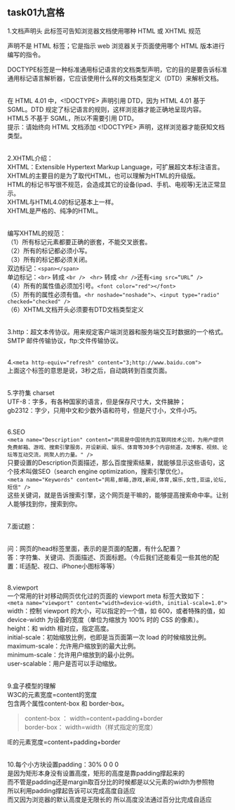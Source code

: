 ## task01九宫格
1.文档声明头 此标签可告知浏览器文档使用哪种 HTML 或 XHTML 规范<br>
<!DOCTYPE> 声明不是 HTML 标签；它是指示 web 浏览器关于页面使用哪个 HTML 版本进行编写的指令。<br>
DOCTYPE标签是一种标准通用标记语言的文档类型声明，它的目的是要告诉标准通用标记语言解析器，它应该使用什么样的文档类型定义（DTD）来解析文档。<br><br>

在 HTML 4.01 中，<!DOCTYPE> 声明引用 DTD，因为 HTML 4.01 基于 SGML。DTD 规定了标记语言的规则，这样浏览器才能正确地呈现内容。<br>
HTML5 不基于 SGML，所以不需要引用 DTD。<br>
提示：请始终向 HTML 文档添加 <!DOCTYPE> 声明，这样浏览器才能获知文档类型。<br><br>

2.XHTML介绍：<br>
XHTML：Extensible Hypertext Markup Language，可扩展超文本标注语言。<br>
XHTML的主要目的是为了取代HTML，也可以理解为HTML的升级版。<br>
HTML的标记书写很不规范，会造成其它的设备(ipad、手机、电视等)无法正常显示。<br>
XHTML与HTML4.0的标记基本上一样。<br>
XHTML是严格的、纯净的HTML。<br><br>

编写XHTML的规范：<br>
（1）所有标记元素都要正确的嵌套，不能交叉嵌套。<br>
（2）所有的标记都必须小写。<br>
（3）所有的标记都必须关闭。<br>
双边标记：```<span></span>```
<br>
单边标记：```<br>``` 转成 ```<br />``` ``` <hr>``` 转成 ```<hr />```还有```<img src=“URL” />```<br>
（4）所有的属性值必须加引号。```<font color="red"></font>```<br>
（5）所有的属性必须有值。```<hr noshade="noshade">```、```<input type="radio" checked="checked" />```<br>
（6）XHTML文档开头必须要有DTD文档类型定义<br><br>

3.http：超文本传协议。用来规定客户端浏览器和服务端交互时数据的一个格式。SMTP 邮件传输协议，ftp:文件传输协议。<br><br>

4.```<meta http-equiv="refresh" content="3;http://www.baidu.com">```<br>
上面这个标签的意思是说，3秒之后，自动跳转到百度页面。<br><br>

5.字符集 charset<br>
UTF-8：字多，有各种国家的语言，但是保存尺寸大，文件臃肿；<br>
gb2312：字少，只用中文和少数外语和符号，但是尺寸小，文件小巧。<br><br>

6.SEO<br>
```<meta name="Description" content="网易是中国领先的互联网技术公司，为用户提供免费邮箱、游戏、搜索引擎服务，开设新闻、娱乐、体育等30多个内容频道，及博客、视频、论坛等互动交流，网聚人的力量。" />```<br>
只要设置的Description页面描述，那么百度搜索结果，就能够显示这些语句，这个技术叫做SEO（search engine optimization，搜索引擎优化）。<br>
```<meta name="Keywords" content="网易,邮箱,游戏,新闻,体育,娱乐,女性,亚运,论坛,短信" />```<br>
这些关键词，就是告诉搜索引擎，这个网页是干嘛的，能够提高搜索命中率。让别人能够找到你，搜索到你。<br><br>

7.面试题：<br><br>

问：网页的head标签里面，表示的是页面的配置，有什么配置？<br>
答：字符集、关键词、页面描述、页面标题。（今后我们还能看见一些其他的配置：IE适配、视口、iPhone小图标等等）<br><br>

8.viewport<br>
一个常用的针对移动网页优化过的页面的 viewport meta 标签大致如下：<br>
```<meta name="viewport" content="width=device-width, initial-scale=1.0">```<br>
width：控制 viewport 的大小，可以指定的一个值，如 600，或者特殊的值，如 device-width 为设备的宽度（单位为缩放为 100% 时的 CSS 的像素）。<br>
height：和 width 相对应，指定高度。<br>
initial-scale：初始缩放比例，也即是当页面第一次 load 的时候缩放比例。<br>
maximum-scale：允许用户缩放到的最大比例。<br>
minimum-scale：允许用户缩放到的最小比例。<br>
user-scalable：用户是否可以手动缩放。<br><br>

9.盒子模型的理解<br>
W3C的元素宽度=content的宽度<br>
包含两个属性content-box 和 border-box。
>content-box  ：  width=content+padding+border<br>
>border-box：     width=width（样式指定的宽度）<br>

IE的元素宽度=content+padding+border<br><br>

10.每个小方块设置padding：30% 0 0 0<br>
是因为矩形本身没有设置高度，矩形的高度是靠padding撑起来的<br>
而不管是padding还是margin取百分比的时候都是以父元素的width为参照物<br>
所以利用padding撑起告诉可以完成高度自适应<br>
而又因为浏览器的默认高度是无限长的 所以高度没法通过百分比完成自适应<br>
